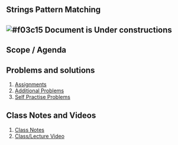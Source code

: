 
## Strings Pattern Matching

## ![#f03c15](https://placehold.co/15x15/f03c15/f03c15.png) Document is Under constructions

## Scope / Agenda
  

## Problems and solutions

1. [Assignments]()
2. [Additional Problems]()
3. [Self Practise Problems]()

## Class Notes and Videos

1. [Class Notes](../../self/DSA%204.2/Strings%20Pattern%20Matching.md)
2. [Class/Lecture Video](https://youtu.be/zmVCXTIgFJE)